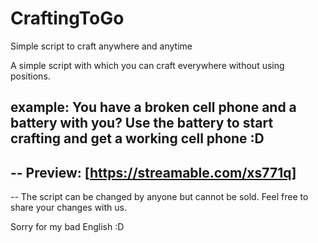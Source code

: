 # CraftingToGo
Simple script to craft anywhere and anytime

A simple script with which you can craft everywhere without using positions.

example:
You have a broken cell phone and a battery with you?
Use the battery to start crafting and get a working cell phone :D
--
--
Preview: [https://streamable.com/xs771q]
--
--
The script can be changed by anyone but cannot be sold.
Feel free to share your changes with us.

Sorry for my bad English :D

